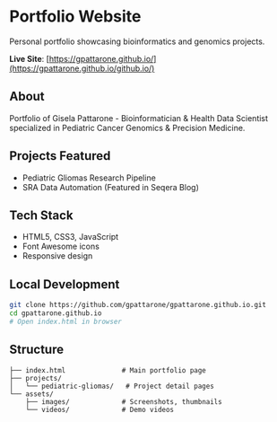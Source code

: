 # Portfolio Website

Personal portfolio showcasing bioinformatics and genomics projects.

**Live Site**: [https://gpattarone.github.io/](https://gpattarone.github.io/github.io/)

## About
Portfolio of Gisela Pattarone - Bioinformatician & Health Data Scientist specialized in Pediatric Cancer Genomics & Precision Medicine.

## Projects Featured
- Pediatric Gliomas Research Pipeline
- SRA Data Automation (Featured in Seqera Blog)

## Tech Stack
- HTML5, CSS3, JavaScript
- Font Awesome icons
- Responsive design

## Local Development
```bash
git clone https://github.com/gpattarone/gpattarone.github.io.git
cd gpattarone.github.io
# Open index.html in browser
```

## Structure
```
├── index.html              # Main portfolio page
├── projects/
│   └── pediatric-gliomas/   # Project detail pages
└── assets/
    ├── images/             # Screenshots, thumbnails
    └── videos/             # Demo videos
```
